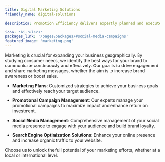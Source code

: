 ```yaml
---
title: Digital Marketing Solutions
friendly_name: digital-solutions

description: Promotion Efficiency delivers expertly planned and executed events with high customer satisfaction.

icon: 'bi-rulers'
packages_link: '/pages/packages/#social-media-campaigns'
featured_image: 'marketing.png'
---
```

Marketing is crucial for expanding your business geographically. By studying consumer needs, we identify the best ways for your brand to communicate continuously and effectively. Our goal is to drive engagement and share marketing messages, whether the aim is to increase brand awareness or boost sales.


- **Marketing Plans**: Customized strategies to achieve your business goals and effectively reach your target audience.
- **Promotional Campaign Management**: Our experts manage your promotional campaigns to maximize impact and enhance return on investment.

- **Social Media Management**: Comprehensive management of your social media presence to engage with your audience and build brand loyalty.

- **Search Engine Optimization Solutions**: Enhance your online presence and increase organic traffic to your website.

Choose us to unlock the full potential of your marketing efforts, whether at a local or international level.
